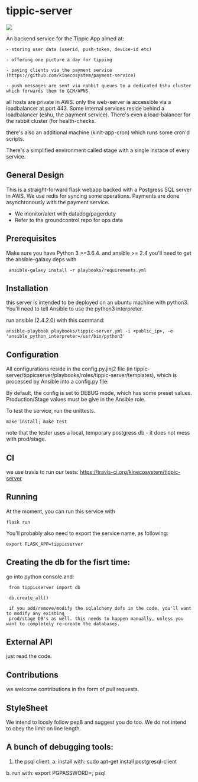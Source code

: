 # tippic-server

![](https://travis-ci.org/kinecosystem/tippic-server.svg?branch=master)

An backend service for the Tippic App aimed at:

    - storing user data (userid, push-token, device-id etc)
    
    - offering one picture a day for tipping
    
    - paying clients via the payment service (https://github.com/kinecosystem/payment-service)
    
    - push messages are sent via rabbit queues to a dedicated Eshu cluster which forwards them to GCM/APNS
    
all hosts are private in AWS. only the web-server ia accessible via a loadbalancer at port 443. 
Some internal services reside behind a loadbalancer (eshu, the payment service). There's even a load-balancer for the rabbit cluster (for health-checks.


there's also an additional machine (kinit-app-cron) which runs some cron'd scripts.

There's a simplified environment called stage with a single instace of every service.

## General Design
This is a straight-forward flask webapp backed with a Postgress SQL server in AWS. We use redis for syncing some operations. Payments are done asynchronously with the payment service.

- We monitor/alert with datadog/pagerduty
- Refer to the groundcontrol repo for ops data

## Prerequisites
Make sure you have Python 3 >=3.6.4.
and ansible >= 2.4
you'll need to get the ansible-galaxy deps with

     ansible-galaxy install -r playbooks/requirements.yml

## Installation
this server is intended to be deployed on an ubuntu machine with python3. You'll need to tell Ansible to use the python3 interpreter.

run ansible (2.4.2.0) with this command:

    ansible-playbook playbooks/tippic-server.yml -i <public_ip>, -e 'ansible_python_interpreter=/usr/bin/python3'

## Configuration
All configurations reside in the config.py.jinj2 file (in tippic-server/tippicserver/playbooks/roles/tippic-server/templates), which is processed by Ansible into a config.py file.

By default, the config is set to DEBUG mode, which has some preset values. Production/Stage values must be give in the Ansible role.

To test the service, run the unittests.

    make install; make test

note that the tester uses a local, temporary postgress db - it does not mess with prod/stage.

## CI
we use travis to run our tests: https://travis-ci.org/kinecosystem/tippic-server

## Running
At the moment, you can run this service with

    flask run
    
You'll probably also need to export the service name, as following:

    export FLASK_APP=tippicserver

## Creating the db for the fisrt time:
go into python console and:

     from tippicserver import db

     db.create_all()

     if you add/remove/modify the sqlalchemy defs in the code, you'll want to modify any existing 
     prod/stage DB's as well. this needs to happen manually, unless you want to completely re-create the databases.

## External API
just read the code.


## Contributions
we welcome contributions in the form of pull requests. 

## StyleSheet
We intend to loosly follow pep8 and suggest you do too. We do not intend to obey the limit on line length.

## A bunch of debugging tools:

1. the psql client:
a. install with:
    sudo apt-get install postgresql-client

b. run with:
    export PGPASSWORD=<the password>; psql <db url as given by amazon>
